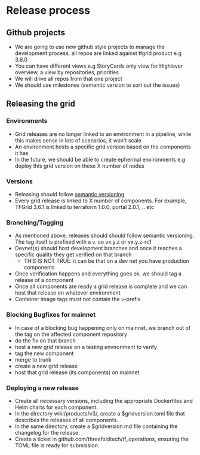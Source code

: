 # Release process

## Github projects

- We are going to use new github style projects to manage the development process, all repos are linked against tfgrid product e.g 3.6.0
- You can have different views e.g StoryCards only view for Highlever overview, a view by repositories, priorities
- We will drive all repos from that one project
- We should use milestones (semantic version to sort out the issues)

## Releasing the grid


### Environments

- Grid releases are no longer linked to an environment in a pipeline, while this makes sense in lots of scenarios, it won't scale
- An environment hosts a specific grid version based on the components it has
- In the future, we should be able to create ephermal environments e.g deploy this grid version on these X number of nodes

### Versions

- Releasing should follow [semantic versioning](https://semver.org/) 
- Every grid release is linked to X number of components. For example, TFGrid 3.6.1 is linked to terraform 1.0.0, portal 2.0.1, .. etc


### Branching/Tagging

- As mentioned above, releases should should follow semantic versioning. The tag itself is prefixed with a `v`. so vx.y.z or vx.y.z-rc1
- Devnet(s) should host development branches and once it reaches a specific quality they get verified on that branch
    - THIS IS NOT TRUE: it can be that on a dev net you have production components
- Once verification happens and everything goes ok, we should tag a release of a component
- Once all components are ready a grid release is complete and we can host that release on whatever environment
- Container image tags must not contain the `v`-prefix

### Blocking Bugfixes for mainnet

- In case of a blocking bug happening only on mainnet, we branch out of the tag on the affected component repository
- do the fix on that branch
- host a new grid release on a testing environment to verify
- tag the new component
- merge to trunk
- create a new grid release
- host that grid release (its components) on mainnet


### Deploying a new release

- Create all necessary versions, including the appropriate Dockerfiles and Helm charts for each component.
- In the directory wiki/products/v3/, create a $gridversion.toml file that describes the releases of all components.
- In the same directory, create a $gridversion.md file containing the changelog for the release.
- Create a ticket in github.com/threefoldtech/tf_operations, ensuring the TOML file is ready for submission.


